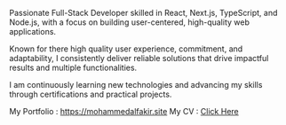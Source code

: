  Passionate Full-Stack Developer skilled in React, Next.js, TypeScript, and Node.js, with
 a focus on building user-centered, high-quality web applications.
 
 Known for  there high quality user experience, commitment, and adaptability, I consistently deliver reliable
 solutions that drive impactful results and multiple functionalities.
 
 I am continuously learning new technologies and advancing my skills through certifications and practical
 projects.
 
My Portfolio : https://mohammedalfakir.site
My CV : [Click Here](https://www.mohammedalfakir.site/MohammedAlfakirResume(English).pdf)
